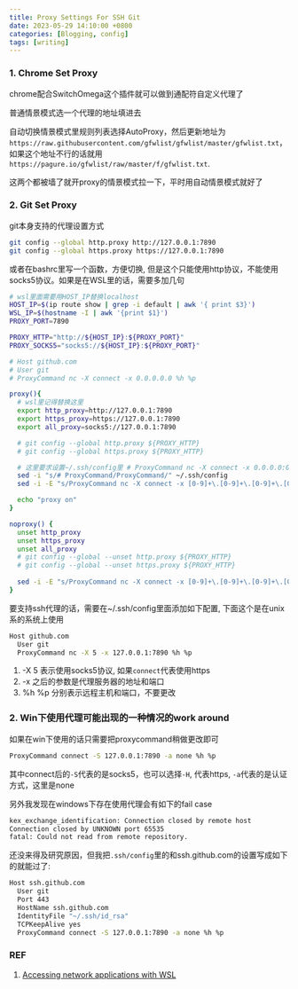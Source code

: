 ```yaml
---
title: Proxy Settings For SSH Git
date: 2023-05-29 14:10:00 +0800
categories: [Blogging, config]
tags: [writing]
---
```


### 1. Chrome Set Proxy

chrome配合SwitchOmega这个插件就可以做到通配符自定义代理了

普通情景模式选一个代理的地址填进去

自动切换情景模式里规则列表选择AutoProxy，然后更新地址为`https://raw.githubusercontent.com/gfwlist/gfwlist/master/gfwlist.txt`，如果这个地址不行的话就用`https://pagure.io/gfwlist/raw/master/f/gfwlist.txt`.

这两个都被墙了就开proxy的情景模式拉一下，平时用自动情景模式就好了

### 2. Git Set Proxy

git本身支持的代理设置方式

```bash
git config --global http.proxy http://127.0.0.1:7890
git config --global https.proxy https://127.0.0.1:7890
```

或者在bashrc里写一个函数，方便切换, 但是这个只能使用http协议，不能使用socks5协议。如果是在WSL里的话，需要多加几句

```bash
# wsl里面需要用HOST_IP替换localhost
HOST_IP=$(ip route show | grep -i default | awk '{ print $3}')
WSL_IP=$(hostname -I | awk '{print $1}')
PROXY_PORT=7890

PROXY_HTTP="http://${HOST_IP}:${PROXY_PORT}"
PROXY_SOCKS5="socks5://${HOST_IP}:${PROXY_PORT}"

# Host github.com
# User git
# ProxyCommand nc -X connect -x 0.0.0.0.0 %h %p

proxy(){
  # wsl里记得替换这里
  export http_proxy=http://127.0.0.1:7890
  export https_proxy=https://127.0.0.1:7890
  export all_proxy=socks5://127.0.0.1:7890

  # git config --global http.proxy ${PROXY_HTTP}
  # git config --global https.proxy ${PROXY_HTTP}

  # 这里要求设置~/.ssh/config里 # ProxyCommand nc -X connect -x 0.0.0.0:0 %h %p
  sed -i "s/# ProxyCommand/ProxyCommand/" ~/.ssh/config
  sed -i -E "s/ProxyCommand nc -X connect -x [0-9]+\.[0-9]+\.[0-9]+\.[0-9]+:[0-9]+ %h %p/ProxyCommand nc -X connect -x ${HOST_IP}:${PROXY_PORT} %h %p/" ~/.ssh/config

  echo "proxy on"
}

noproxy() {
  unset http_proxy
  unset https_proxy
  unset all_proxy
  # git config --global --unset http.proxy ${PROXY_HTTP}
  # git config --global --unset https.proxy ${PROXY_HTTP}
 
  sed -i -E "s/ProxyCommand nc -X connect -x [0-9]+\.[0-9]+\.[0-9]+\.[0-9]+:[0-9]+ %h %p/# ProxyCommand nc -X connect -x 0.0.0.0:0 %h %p/" ~/.ssh/config
}
```

要支持ssh代理的话，需要在~/.ssh/config里面添加如下配置, 下面这个是在unix系的系统上使用

```bash
Host github.com
  User git
  ProxyCommand nc -X 5 -x 127.0.0.1:7890 %h %p
```

1. -X 5 表示使用socks5协议, 如果`connect`代表使用https
2. -x 之后的参数是代理服务器的地址和端口
3. %h %p 分别表示远程主机和端口，不要更改

### 2. Win下使用代理可能出现的一种情况的work around

如果在win下使用的话只需要把proxycommand稍做更改即可

```bash
ProxyCommand connect -S 127.0.0.1:7890 -a none %h %p
```

其中connect后的`-S`代表的是socks5，也可以选择`-H`, 代表https, `-a`代表的是认证方式，这里是none

另外我发现在windows下存在使用代理会有如下的fail case

```bash
kex_exchange_identification: Connection closed by remote host
Connection closed by UNKNOWN port 65535
fatal: Could not read from remote repository.
```

还没来得及研究原因，但我把`.ssh/config`里的和ssh.github.com的设置写成如下的就能过了:

```bash
Host ssh.github.com
  User git
  Port 443
  HostName ssh.github.com
  IdentityFile "~/.ssh/id_rsa"
  TCPKeepAlive yes
  ProxyCommand connect -S 127.0.0.1:7890 -a none %h %p
```

### REF 

1. [Accessing network applications with WSL](https://learn.microsoft.com/en-us/windows/wsl/networking#accessing-windows-networking-apps-from-linux-host-ip)
